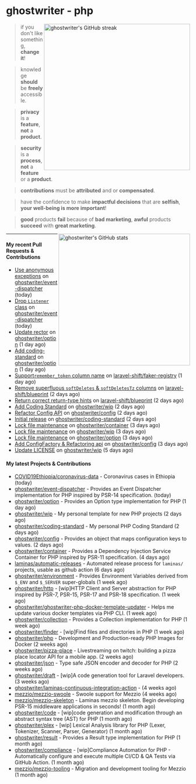 # ghostwriter - php

<img alt="ghostwriter's GitHub streak" width="400px" align="right" src="https://github-readme-streak-stats.herokuapp.com/?cache_seconds=1800&user=ghostwriter">

> if you don't like something, **change it**!

> knowledge **should** be **freely** accessible.

> **privacy** is a **feature**, **not** a **product**.

> **security** is a **process**, **not** a **feature** or a **product**.

> **contributions** must be **attributed** and or **compensated**.

> have the confidence to make **impactful decisions** that are **selfish**, **your well-being is more important**!

> **good** products **fail** because of **bad marketing**, **awful** products **succeed** with **great marketing**.

<img alt="ghostwriter's GitHub stats" width="360px" align="right" src="https://github-readme-stats.vercel.app/api?cache_seconds=1800&username=ghostwriter&show_icons=true&count_private=true&hide_title=true&hide_rank=true&icon_color=333">

---

#### My recent Pull Requests & Contributions

- [Use anonymous exceptions](https://github.com/ghostwriter/event-dispatcher/pull/14) on [ghostwriter/event-dispatcher](https://github.com/ghostwriter/event-dispatcher) (today)
- [Drop `Listener` class](https://github.com/ghostwriter/event-dispatcher/pull/13) on [ghostwriter/event-dispatcher](https://github.com/ghostwriter/event-dispatcher) (today)
- [Update rector](https://github.com/ghostwriter/option/pull/23) on [ghostwriter/option](https://github.com/ghostwriter/option) (1 day ago)
- [Add coding-standard](https://github.com/ghostwriter/option/pull/22) on [ghostwriter/option](https://github.com/ghostwriter/option) (1 day ago)
- [Support`remember_token` column name](https://github.com/laravel-shift/faker-registry/pull/2) on [laravel-shift/faker-registry](https://github.com/laravel-shift/faker-registry) (1 day ago)
- [Remove superfluous `softDeletes` &amp; `softDeletesTz` columns](https://github.com/laravel-shift/blueprint/pull/592) on [laravel-shift/blueprint](https://github.com/laravel-shift/blueprint) (2 days ago)
- [Return correct return-type hints](https://github.com/laravel-shift/blueprint/pull/591) on [laravel-shift/blueprint](https://github.com/laravel-shift/blueprint) (2 days ago)
- [Add Coding Standard](https://github.com/ghostwriter/wip/pull/27) on [ghostwriter/wip](https://github.com/ghostwriter/wip) (2 days ago)
- [Refactor Config API](https://github.com/ghostwriter/config/pull/3) on [ghostwriter/config](https://github.com/ghostwriter/config) (2 days ago)
- [Initial release](https://github.com/ghostwriter/coding-standard/pull/1) on [ghostwriter/coding-standard](https://github.com/ghostwriter/coding-standard) (2 days ago)
- [Lock file maintenance](https://github.com/ghostwriter/container/pull/14) on [ghostwriter/container](https://github.com/ghostwriter/container) (3 days ago)
- [Lock file maintenance](https://github.com/ghostwriter/wip/pull/26) on [ghostwriter/wip](https://github.com/ghostwriter/wip) (3 days ago)
- [Lock file maintenance](https://github.com/ghostwriter/option/pull/21) on [ghostwriter/option](https://github.com/ghostwriter/option) (3 days ago)
- [Add ConfigFactory &amp; Refactoring api](https://github.com/ghostwriter/config/pull/2) on [ghostwriter/config](https://github.com/ghostwriter/config) (3 days ago)
- [Update LICENSE](https://github.com/ghostwriter/wip/pull/25) on [ghostwriter/wip](https://github.com/ghostwriter/wip) (5 days ago)

#### My latest Projects & Contributions

- [COVID19Ethiopia/coronavirus-data](https://github.com/COVID19Ethiopia/coronavirus-data) - Coronavirus cases in Ethiopia (today)
- [ghostwriter/event-dispatcher](https://github.com/ghostwriter/event-dispatcher) - Provides an Event Dispatcher implementation for PHP inspired by PSR-14 specification. (today)
- [ghostwriter/option](https://github.com/ghostwriter/option) - Provides an Option type implementation for PHP (1 day ago)
- [ghostwriter/wip](https://github.com/ghostwriter/wip) - My personal template for new PHP projects (2 days ago)
- [ghostwriter/coding-standard](https://github.com/ghostwriter/coding-standard) - My personal PHP Coding Standard (2 days ago)
- [ghostwriter/config](https://github.com/ghostwriter/config) - Provides an object that maps configuration keys to values. (2 days ago)
- [ghostwriter/container](https://github.com/ghostwriter/container) - Provides a Dependency Injection Service Container for PHP inspired by PSR-11 specification. (4 days ago)
- [laminas/automatic-releases](https://github.com/laminas/automatic-releases) - Automated release process for `laminas/` projects, usable as github action (6 days ago)
- [ghostwriter/environment](https://github.com/ghostwriter/environment) - Provides Environment Variables derived from `$_ENV` and `$_SERVER` super-globals (1 week ago)
- [ghostwriter/http](https://github.com/ghostwriter/http) - [wip]HTTP Client and Server abstraction for PHP inspired by PSR-7, PSR-15, PSR-17 and PSR-18 specification. (1 week ago)
- [ghostwriter/ghostwriter-php-docker-template-updater](https://github.com/ghostwriter/ghostwriter-php-docker-template-updater) - Helps me update various docker templates via PHP CLI. (1 week ago)
- [ghostwriter/collection](https://github.com/ghostwriter/collection) - Provides a Collection implementation for PHP (1 week ago)
- [ghostwriter/finder](https://github.com/ghostwriter/finder) - [wip]Find files and directories in PHP (1 week ago)
- [ghostwriter/php](https://github.com/ghostwriter/php) - Development and Production-ready PHP Images for Docker (2 weeks ago)
- [ghostwriter/pizza-place](https://github.com/ghostwriter/pizza-place) - Livestreaming on twitch: building a pizza place locator API for a mobile app. (2 weeks ago)
- [ghostwriter/json](https://github.com/ghostwriter/json) - Type safe JSON encoder and decoder for PHP (2 weeks ago)
- [ghostwriter/draft](https://github.com/ghostwriter/draft) - [wip]A code generation tool for Laravel developers. (3 weeks ago)
- [ghostwriter/laminas-continuous-integration-action](https://github.com/ghostwriter/laminas-continuous-integration-action) -  (4 weeks ago)
- [mezzio/mezzio-swoole](https://github.com/mezzio/mezzio-swoole) - Swoole support for Mezzio (4 weeks ago)
- [mezzio/mezzio-skeleton](https://github.com/mezzio/mezzio-skeleton) - Laminas mezzio skeleton. Begin developing PSR-15 middleware applications in seconds! (1 month ago)
- [ghostwriter/code](https://github.com/ghostwriter/code) - [wip]code generation and modification through an abstract syntax tree (AST) for PHP (1 month ago)
- [ghostwriter/plex](https://github.com/ghostwriter/plex) - [wip] Lexical Analysis library for PHP (Lexer, Tokenizer, Scanner, Parser, Generator) (1 month ago)
- [ghostwriter/result](https://github.com/ghostwriter/result) - Provides a Result type implementation for PHP (1 month ago)
- [ghostwriter/compliance](https://github.com/ghostwriter/compliance) - [wip]Compliance Automation for PHP - Automatically configure and execute multiple CI/CD &amp; QA Tests via GitHub Action. (1 month ago)
- [mezzio/mezzio-tooling](https://github.com/mezzio/mezzio-tooling) - Migration and development tooling for Mezzio (1 month ago)

